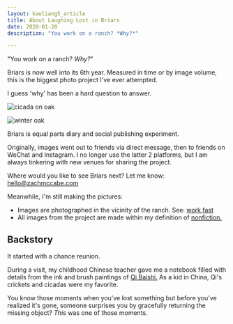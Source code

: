 ```yaml
---
layout: kaoliang5_article
title: About Laughing Lost in Briars
date: 2020-01-28
description: "You work on a ranch? *Why?*"

---
```



"You work on a ranch? *Why?*"

Briars is now well into its 6th year. Measured in time or by image volume, this is the biggest photo project I've ever attempted.

I guess 'why' has been a hard question to answer.


![cicada on oak](https://www.zachmccabe.com/briars/assets/viz/5.jpg)

![winter oak](https://www.zachmccabe.com/briars/assets/viz/8.jpg)


Briars is equal parts diary and social publishing experiment. 

Originally, images went out to friends via direct message, then to friends on WeChat and Instagram. I no longer use the latter 2 platforms, but I am always tinkering with new venues for sharing the project.


<div class="briarNAV">

Where would you like to see Briars next? Let me know: hello@zachmccabe.com

</div>


Meanwhile, I'm still making the pictures:

- Images are photographed in the vicinity of the ranch. See: [work fast](https://www.zachmccabe.com/briars/lessons-learned.html#work-fast)
- All images from the project are made within my definition of [nonfiction.](https://www.zachmccabe.com/nonfiction)



## Backstory

It started with a chance reunion.

During a visit, my childhood Chinese teacher gave me a notebook filled with details from the ink and brush paintings of [Qi Baishi.](https://en.wikipedia.org/wiki/Qi_Baishi) As a kid in China, Qi's crickets and cicadas were my favorite.

You know those moments when you've lost something but before you've realized it's gone, someone surprises you by gracefully returning the missing object? *This* was one of those moments.
